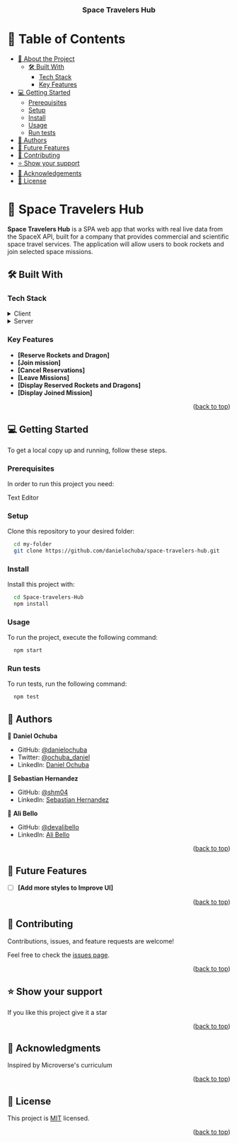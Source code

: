 <a name="readme-top"></a>

<div align="center">

  <h3><b>Space Travelers Hub</b></h3>

</div>

<!-- TABLE OF CONTENTS -->

# 📗 Table of Contents

- [📖 About the Project](#about-project)
  - [🛠 Built With](#built-with)
    - [Tech Stack](#tech-stack)
    - [Key Features](#key-features)
- [💻 Getting Started](#getting-started)
  - [Prerequisites](#prerequisites)
  - [Setup](#setup)
  - [Install](#install)
  - [Usage](#usage)
  - [Run tests](#run-tests)
- [👥 Authors](#authors)
- [🔭 Future Features](#future-features)
- [🤝 Contributing](#contributing)
- [⭐️ Show your support](#support)
- [🙏 Acknowledgements](#acknowledgements)
- [📝 License](#license)

<!-- PROJECT DESCRIPTION -->

# 📖 Space Travelers Hub <a name="about-project"></a>


**Space Travelers Hub** is a SPA web app that works with real live data from the SpaceX API, built for a company that provides commercial and scientific space travel services. The application will allow users to book rockets and join selected space missions.

## 🛠 Built With <a name="built-with"></a>

### Tech Stack <a name="tech-stack"></a>

<details>
  <summary>Client</summary>
  <ul>
    <li><a href="https://reactjs.org/">React.js</a></li>
    <li><a href="https://redux.js.org/">Redux</a></li>
  </ul>
</details>

<details>
  <summary>Server</summary>
  <ul>
    <li><a href="https://redux.js.org/">SpaceX API</a></li>
  </ul>
</details>


<!-- Features -->

### Key Features <a name="key-features"></a>

- **[Reserve Rockets and Dragon]**
- **[Join mission]**
- **[Cancel Reservations]**
- **[Leave Missions]**
- **[Display Reserved Rockets and Dragons]**
- **[Display Joined Mission]**

<p align="right">(<a href="#readme-top">back to top</a>)</p>

<!-- GETTING STARTED -->

## 💻 Getting Started <a name="getting-started"></a>

To get a local copy up and running, follow these steps.

### Prerequisites

In order to run this project you need:

Text Editor 

### Setup

Clone this repository to your desired folder:

```sh
  cd my-folder
  git clone https://github.com/danielochuba/space-travelers-hub.git
```

### Install

Install this project with:


```sh
  cd Space-travelers-Hub
  npm install
```

### Usage

To run the project, execute the following command:

```sh
  npm start
```


### Run tests

To run tests, run the following command:

```sh
  npm test 
```

<!-- AUTHORS -->

## 👥 Authors <a name="authors"></a>

👤 **Daniel Ochuba**
- GitHub: [@danielochuba](https://github.com/danielochuba)
- Twitter: [@ochuba_daniel](https://twitter.com/ochuba_daniel)
- LinkedIn: [Daniel Ochuba](www.linkedin.com/in/daniel-ochuba-ugochukwu)


👤 **Sebastian Hernandez**

- GitHub: [@shm04](https://github.com/shm04)
- LinkedIn: [Sebastian Hernandez](https://www.linkedin.com/in/sebastian-hernandez-b42052259/)

👤 **Ali Bello**

- GitHub: [@devalibello](https://github.com/devalibello)
- LinkedIn: [Ali Bello](https://www.linkedin.com/in/ali-bello-imoukhuede/)

<p align="right">(<a href="#readme-top">back to top</a>)</p>

<!-- FUTURE FEATURES -->

## 🔭 Future Features <a name="future-features"></a>

- [ ] **[Add more styles to Improve UI]**


<p align="right">(<a href="#readme-top">back to top</a>)</p>

<!-- CONTRIBUTING -->

## 🤝 Contributing <a name="contributing"></a>

Contributions, issues, and feature requests are welcome!

Feel free to check the [issues page](https://github.com/danielochuba/space-travelers-hub/issues/).

<p align="right">(<a href="#readme-top">back to top</a>)</p>

<!-- SUPPORT -->

## ⭐️ Show your support <a name="support"></a>


If you like this project give it a star


<p align="right">(<a href="#readme-top">back to top</a>)</p>

<!-- ACKNOWLEDGEMENTS -->

## 🙏 Acknowledgments <a name="acknowledgements"></a>

Inspired by Microverse's curriculum

<p align="right">(<a href="#readme-top">back to top</a>)</p>

<!-- LICENSE -->

## 📝 License <a name="license"></a>

This project is [MIT](./LICENSE) licensed.

<p align="right">(<a href="#readme-top">back to top</a>)</p>
